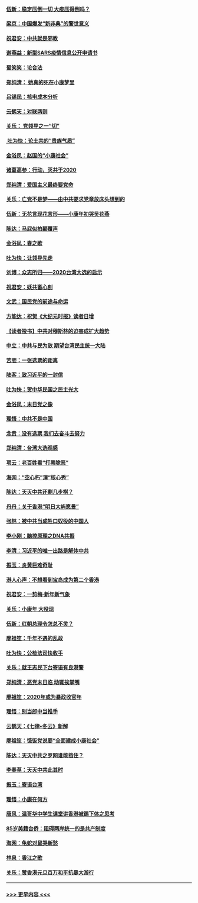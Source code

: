 #### [伍新：稳定压倒一切 大疫压得倒吗？](../pages/nsc993/n11812634.md?t=01221831) 
#### [梁京：中国爆发“新非典”的警世意义](../pages/nsc993/n11812554.md?t=01221831) 
#### [祝君安：中共就是邪教](../pages/nsc993/n11812431.md?t=01221831) 
#### [谢燕益：新型SARS疫情信息公开申请书](../pages/nsc993/n11808840.md?t=01221831) 
#### [蜀笑笑：论合法](../pages/nsc993/n11808064.md?t=01221831) 
#### [郑纯清： 她真的死在小康梦里](../pages/nsc993/n11806623.md?t=01221831) 
#### [吕锡民：核电成本分析](../pages/nsc993/n11806284.md?t=01221831) 
#### [云鹤天：对联两则](../pages/nsc993/n11805957.md?t=01221831) 
#### [关乐： 党领导之一“切”](../pages/nsc993/n11804505.md?t=01221831) 
#### [ 吐为快：论土共的“贵族气质”](../pages/nsc993/n11804490.md?t=01221831) 
#### [金浴凤：赵国的“小康社会”](../pages/nsc993/n11804452.md?t=01221831) 
#### [诸葛高参：行动，灭共于2020](../pages/nsc993/n11804120.md?t=01221831) 
#### [郑纯清：爱国主义最终要党命](../pages/nsc993/n11802197.md?t=01221831) 
#### [关乐：亡党不是梦——由中共要求党章放床头想到的](../pages/nsc993/n11802156.md?t=01221831) 
#### [伍新：无花言现花言形——小康年初哭吴花燕](../pages/nsc993/n11800044.md?t=01221831) 
#### [陈达：马屁似拍颠覆声](../pages/nsc993/n11800010.md?t=01221831) 
#### [金浴凤：春之歌](../pages/nsc993/n11797687.md?t=01221831) 
#### [吐为快：让领导先走](../pages/nsc993/n11797512.md?t=01221831) 
#### [刘博：众志所归——2020台湾大选的启示](../pages/nsc993/n11796878.md?t=01221831) 
#### [祝君安：妖共畜心剖](../pages/nsc993/n11794273.md?t=01221831) 
#### [文武：国民党的前途与命运](../pages/nsc993/n11794198.md?t=01221831) 
#### [方能达：祝贺《大纪元时报》读者日增](../pages/nsc993/n11793807.md?t=01221831) 
#### [【读者投书】中共对穆斯林的迫害成扩大趋势](../pages/nsc993/n11791371.md?t=01221831) 
#### [中立：中共与民为敌 期望台湾民主统一大陆](../pages/nsc993/n11790392.md?t=01221831) 
#### [苦胆：一张选票的距离](../pages/nsc993/n11788914.md?t=01221831) 
#### [陆客：致习近平的一封信](../pages/nsc993/n11788867.md?t=01221831) 
#### [吐为快：贺中华民国之民主光大](../pages/nsc993/n11788618.md?t=01221831) 
#### [金浴凤：末日党之像](../pages/nsc993/n11787475.md?t=01221831) 
#### [理悟：中共不是中国](../pages/nsc993/n11787463.md?t=01221831) 
#### [念贲：没有选票  我们去奋斗去努力](../pages/nsc993/n11787398.md?t=01221831) 
#### [郑纯清：台湾大选观感](../pages/nsc993/n11786210.md?t=01221831) 
#### [项云：老百姓看“打黑除恶”](../pages/nsc993/n11785398.md?t=01221831) 
#### [海网：“空心朽”演“核心秀”](../pages/nsc993/n11783874.md?t=01221831) 
#### [陈达：天灭中共还剩几步棋？](../pages/nsc993/n11783719.md?t=01221831) 
#### [丹丹：关于香港“明日大屿愿景”](../pages/nsc993/n11783273.md?t=01221831) 
#### [张林：被中共当成牲口奴役的中国人](../pages/nsc993/n11782397.md?t=01221831) 
#### [李小刚：脑控原理之DNA共振](../pages/nsc993/n11780962.md?t=01221831) 
#### [李清：习近平的唯一出路是解体中共](../pages/nsc993/n11780866.md?t=01221831) 
#### [振玉：炎黄巨难奇耻](../pages/nsc993/n11779632.md?t=01221831) 
#### [港人心声：不想看到宝岛成为第二个香港](../pages/nsc993/n11778817.md?t=01221831) 
#### [祝君安：一剪梅‧新年新气象](../pages/nsc993/n11776340.md?t=01221831) 
#### [关乐：小康年 大役现](../pages/nsc993/n11774213.md?t=01221831) 
#### [伍新：红朝总理令怎总不灵？](../pages/nsc993/n11770813.md?t=01221831) 
#### [廖祖笙：千年不遇的乱政](../pages/nsc993/n11770373.md?t=01221831) 
#### [吐为快：公检法司快收手](../pages/nsc993/n11770359.md?t=01221831) 
#### [关乐：就王志民下台寄语有良港警](../pages/nsc993/n11769903.md?t=01221831) 
#### [郑纯清：恶党末日临 动辄挨掌嘴](../pages/nsc993/n11769356.md?t=01221831) 
#### [廖祖笙：2020年或为暴政收官年](../pages/nsc993/n11768216.md?t=01221831) 
#### [理悟：别当郎中当推手](../pages/nsc993/n11768243.md?t=01221831) 
#### [云鹤天：《七律▪冬云》新解](../pages/nsc993/n11768204.md?t=01221831) 
#### [廖祖笙：饿饭党说要“全面建成小康社会”](../pages/nsc993/n11767482.md?t=01221831) 
#### [陈达：天灭中共之罗网谁能挡住？](../pages/nsc993/n11767465.md?t=01221831) 
#### [李春草：天灭中共此其时](../pages/nsc993/n11767452.md?t=01221831) 
#### [振玉：寄语台湾](../pages/nsc993/n11767432.md?t=01221831) 
#### [理悟：小康在何方](../pages/nsc993/n11767394.md?t=01221831) 
#### [唐风：温哥华中学生课堂讲香港被踢下体之思考](../pages/nsc993/n11766848.md?t=01221831) 
#### [85岁美籍台侨：阻碍两岸统一的是共产制度](../pages/nsc993/n11765043.md?t=01221831) 
#### [海网：龟蛇对鼠哭新愁](../pages/nsc993/n11764895.md?t=01221831) 
#### [林泉：香江之歌](../pages/nsc993/n11764415.md?t=01221831) 
#### [关乐：赞香港元旦百万和平抗暴大游行](../pages/nsc993/n11764382.md?t=01221831) 

----
#### [ >>> 更早内容 <<< ](../indexes/nsc993-earlier.md)
